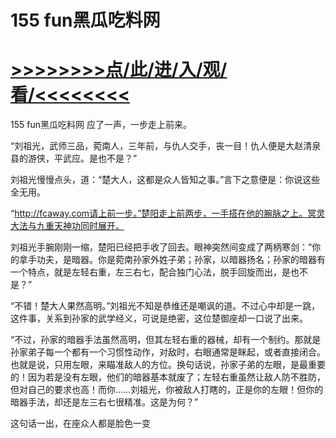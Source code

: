 # 155 fun黑瓜吃料网

# <a href="https://github.com/jiedl/liao/issues/1">>>>>>>>>点/此/进/入/观/看/<<<<<<<<</a>

155 fun黑瓜吃料网
应了一声，一步走上前来。

“刘祖光，武师三品，菀南人，三年前，与仇人交手，丧一目！仇人便是大赵清泉县的游侠，平武应。是也不是？”

刘祖光慢慢点头，道：“楚大人，这都是众人皆知之事。”言下之意便是：你说这些全无用。

“http://fcaway.com请上前一步。”楚阳走上前两步，一手搭在他的腕脉之上。冥灵大法与九重天神功同时展开。

刘祖光手腕刚刚一缩，楚阳已经把手收了回去。眼神突然间变成了两柄寒剑：“你的拿手功夫，是暗器。你是菀南孙家外姓子弟；孙家，以暗器扬名；孙家的暗器有一个特点，就是左轻右重，左三右七，配合独门心法，脱手回旋而出，是也不是？”

“不错！楚大人果然高明。”刘祖光不知是恭维还是嘲讽的道。不过心中却是一跳，这件事，关系到孙家的武学经义，可说是绝密，这位楚御座却一口说了出来。

“不过，孙家的暗器手法虽然高明，但其左轻右重的器械，却有一个制约。那就是孙家弟子每一个都有一个习惯性动作，对敌时，右眼通常是眯起，或者直接闭合。也就是说，只用左眼，来瞄准敌人的方位。换句话说，孙家子弟的左眼，是最重要的！因为若是没有左眼，他们的暗器基本就废了；左轻右重虽然让敌人防不胜防，但对自己的要求也高！而你……刘祖光，你被敌人打瞎的，正是你的左眼！但你的暗器手法，却还是左三右七很精准。这是为何？”

这句话一出，在座众人都是脸色一变
